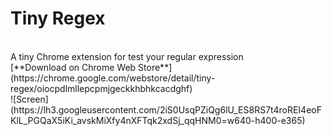# Tiny Regex
<br />
A tiny Chrome extension for test your regular expression
<br />
[**Download on Chrome Web Store**](https://chrome.google.com/webstore/detail/tiny-regex/oiocpdlmllepcpmjgeckkhbhkcacdghf)<br />
![Screen](https://lh3.googleusercontent.com/2iS0UsqPZiQg6lU_ES8RS7t4roREI4eoFKlL_PGQaX5iKi_avskMiXfy4nXFTqk2xdSj_qqHNM0=w640-h400-e365)
